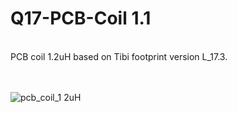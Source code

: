 # Q17-PCB-Coil 1.1</b><br>
<br>
PCB coil 1.2uH based on Tibi footprint version L_17.3.<br>
<br>
<br>

![pcb_coil_1 2uH](https://user-images.githubusercontent.com/12907102/236766712-3463df11-7880-43ce-8021-349fc6c3d2ed.jpg)


